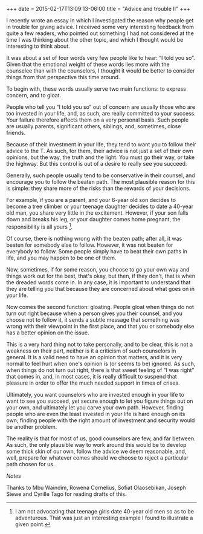 +++
date = 2015-02-17T13:09:13-06:00
title = "Advice and trouble II"
+++

I recently wrote an essay in which I investigated the reason why people get in trouble for giving advice. I received some very interesting feedback from quite a few readers, who pointed out something I had not considered at the time I was thinking about the other topic, and which I thought would be interesting to think about. 

It was about a set of four words very few people like to hear: “I told you so”.
Given that the emotional weight of these words lies more with the counselee than with the counselors, I thought it would be better to consider things from that perspective this time around.

To begin with, these words usually serve two main functions:  to express concern, and to gloat.

People who tell you “I told you so” out of concern are usually those who are too invested in your life, and, as such, are really committed to your success. Your failure therefore affects them on a very personal basis. Such people are usually parents, significant others, siblings, and, sometimes, close friends.

Because of their investment in your life, they tend to want you to follow their advice to the T. As such, for them, their advice is not just a set of their own opinions, but the way, the truth and the light. You must go their way, or take the highway. But this control is out of a desire to really see you succeed.

Generally, such people usually tend to be conservative in their counsel, and encourage you to follow the beaten path. The most plausible reason for this is simple: they share more of the risks than the rewards of your decisions. 

For example, if you are a parent, and your 6-year old son decides to become a tree climber or your teenage daughter decides to date a 40-year old man, you share very little in the excitement. However, if your son falls down and breaks his leg, or your daughter comes home pregnant, the responsibility is all yours [^one].

Of course, there is nothing wrong with the beaten path; after all, it was beaten for somebody else to follow. However, it was not beaten for everybody to follow. Some people simply have to beat their own paths in life, and you may happen to be one of them.

Now, sometimes, if for some reason, you choose to go your own way and things work out for the best, that's okay, but then, if they don't, that is when the dreaded words come in. In any case, it is important to understand that they are telling you that because they are concerned about what goes on in your life.

Now comes the second function: gloating. People gloat when things do not turn out right because when a person gives you their counsel, and you choose not to follow it, it sends a subtle message that something was wrong with their viewpoint in the first place, and that you or somebody else has a better opinion on the issue.

This is a very hard thing not to take personally, and to be clear, this is not a weakness on their part, neither is it a criticism of such counselors in general. It is a valid need to have an opinion that matters, and it is very normal to feel hurt when one's opinion is (or seems to be) ignored.
As such, when things do not turn out right, there is that sweet feeling of “I was right” that comes in, and, in most cases, it is really difficult to suspend that pleasure in order to offer the much needed support in times of crises.

Ultimately, you want counselors who are invested enough in your life to want to see you succeed, yet secure enough to let you figure things out on your own, and ultimately let you carve your own path. However, finding people who are even the least invested in your life is hard enough on its own; finding people with the right amount of investment and security would be another problem.

The reality is that for most of us, good counselors are few, and far between. As such, the only plausible way to work around this would be to develop some thick skin of our own, follow the advice we deem reasonable, and, well, prepare for whatever comes should we choose to reject a particular path chosen for us. 

*Notes*
[^one]: I am not advocating that teenage girls date 40-year old men so as to be adventurous. That was just an interesting example I found to illustrate a given point.

Thanks to Mbu Waindim, Rowena Cornelius, Sofiat Olaosebikan, Joseph Siewe and Cyrille Tago for reading drafts of this.

